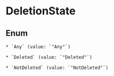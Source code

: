 
# DeletionState

## Enum


    * `Any` (value: `"Any"`)

    * `Deleted` (value: `"Deleted"`)

    * `NotDeleted` (value: `"NotDeleted"`)



